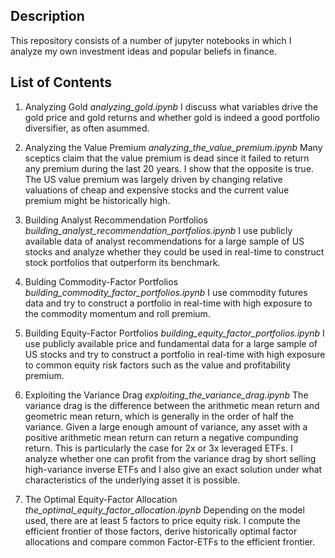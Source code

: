 ## Description
This repository consists of a number of jupyter notebooks in which I analyze my own investment ideas and popular beliefs in finance.

## List of Contents

1. Analyzing Gold
*analyzing_gold.ipynb*
I discuss what variables drive the gold price and gold returns and whether gold is indeed a good portfolio diversifier, as often asummed.

2. Analyzing the Value Premium
*analyzing_the_value_premium.ipynb*
Many sceptics claim that the value premium is dead since it failed to return any premium during the last 20 years. I show that the opposite is true. The US value premium was largely driven by changing relative valuations of cheap and expensive stocks and the current value premium might be historically high.

3. Building Analyst Recommendation Portfolios
*building_analyst_recommendation_portfolios.ipynb*
I use publicly available data of analyst recommendations for a large sample of US stocks and analyze whether they could be used in real-time to construct stock portfolios that outperform its benchmark.

4. Bulding Commodity-Factor Portfolios
*building_commodity_factor_portfolios.ipynb*
I use commodity futures data and try to construct a portfolio in real-time with high exposure to the commodity momentum and roll premium.

5. Building Equity-Factor Portfolios
*building_equity_factor_portfolios.ipynb*
I use publicly available price and fundamental data for a large sample of US stocks and try to construct a portfolio in real-time with high exposure to common equity risk factors such as the value and profitability premium.

6. Exploiting the Variance Drag
*exploiting_the_variance_drag.ipynb*
The variance drag is the difference between the arithmetic mean return and geometric mean return, which is generally in the order of half the variance.
Given a large enough amount of variance, any asset with a positive arithmetic mean return can return a negative compunding return. This is particularly the case for 2x or 3x leveraged ETFs. I analyze whether one can profit from the variance drag by short selling high-variance inverse ETFs and I also give an exact solution under what characteristics of the underlying asset it is possible.

7. The Optimal Equity-Factor Allocation
*the_optimal_equity_factor_allocation.ipynb*
Depending on the model used, there are at least 5 factors to price equity risk. I compute the efficient frontier of those factors, derive historically optimal factor allocations and compare common Factor-ETFs to the efficient frontier.